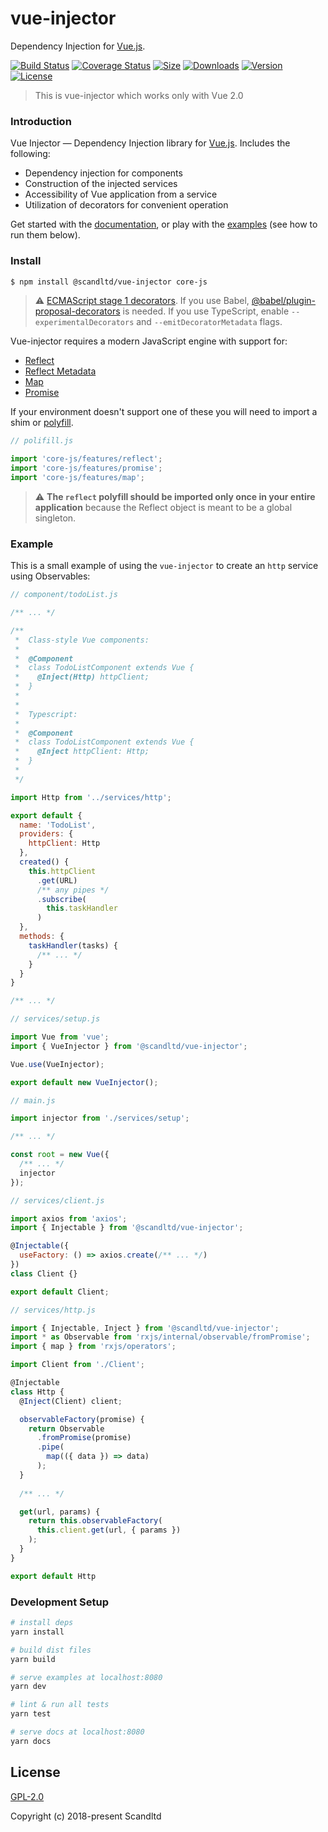 # vue-injector
Dependency Injection for [Vue.js](http://vuejs.org). 

[![Build Status](https://img.shields.io/circleci/project/github/Scandltd/vue-injector/master.svg?longCache=true&style=flat-square)](https://circleci.com/gh/Scandltd/vue-injector)
[![Coverage Status](https://img.shields.io/coveralls/github/Scandltd/vue-injector?style=flat-square)](https://coveralls.io/github/Scandltd/vue-injector)
[![Size](https://img.shields.io/bundlephobia/minzip/@scandltd/vue-injector.svg?style=flat-square)](https://www.npmjs.com/package/@scandltd/vue-injector)
[![Downloads](https://img.shields.io/npm/dt/@scandltd/vue-injector.svg?longCache=true&style=flat-square)](https://www.npmjs.com/package/@scandltd/vue-injector)
[![Version](https://img.shields.io/npm/v/@scandltd/vue-injector.svg?longCache=true&style=flat-square)](https://www.npmjs.com/package/@scandltd/vue-injector)
[![License](https://img.shields.io/npm/l/@scandltd/vue-injector.svg?longCache=true&style=flat-square)](https://www.npmjs.com/package/@scandltd/vue-injector)

> This is vue-injector which works only with Vue 2.0

### Introduction

Vue Injector — Dependency Injection library for [Vue.js](https://ru.vuejs.org/). Includes the following:

- Dependency injection for components
- Construction of the injected services
- Accessibility of Vue application from a service
- Utilization of decorators for convenient operation

Get started with the [documentation](https://vue-injector.netlify.com/guide/), or play with the [examples](https://github.com/Scandltd/vue-injector/tree/master/examples) (see how to run them below).

### Install

```bash 
$ npm install @scandltd/vue-injector core-js
```

> :warning:
[ECMAScript stage 1 decorators](https://github.com/wycats/javascript-decorators/blob/master/README.md).
If you use Babel, [@babel/plugin-proposal-decorators](https://github.com/babel/babel/tree/master/packages/babel-plugin-proposal-decorators) is needed.
If you use TypeScript, enable `--experimentalDecorators` and `--emitDecoratorMetadata` flags.

Vue-injector requires a modern JavaScript engine with support for:

- [Reflect](https://developer.mozilla.org/ru/docs/Web/JavaScript/Reference/Global_Objects/Reflect)
- [Reflect Metadata](https://rbuckton.github.io/reflect-metadata/)
- [Map](https://developer.mozilla.org/en-US/docs/Web/JavaScript/Reference/Global_Objects/Map)
- [Promise](https://developer.mozilla.org/en-US/docs/Web/JavaScript/Reference/Global_Objects/Promise)

If your environment doesn't support one of these you will need to import a shim or [polyfill](https://github.com/zloirock/core-js/).

```js
// polifill.js

import 'core-js/features/reflect';
import 'core-js/features/promise';
import 'core-js/features/map';
```

> :warning: **The `reflect` polyfill should be imported only once in your entire application** because the Reflect object is meant to be a global singleton.

### Example

This is a small example of using the `vue-injector` to create an `http` service using Observables:

```js
// component/todoList.js

/** ... */

/** 
 *  Class-style Vue components:
 *  
 *  @Component
 *  class TodoListComponent extends Vue {
 *    @Inject(Http) httpClient;
 *  }
 *  
 *  
 *  Typescript:
 *  
 *  @Component
 *  class TodoListComponent extends Vue {
 *    @Inject httpClient: Http;
 *  }
 *  
 */

import Http from '../services/http';

export default {
  name: 'TodoList',
  providers: {
    httpClient: Http
  },
  created() {
    this.httpClient
      .get(URL)
      /** any pipes */
      .subscribe(
        this.taskHandler
      )
  },
  methods: {
    taskHandler(tasks) {
      /** ... */
    }
  }
}

/** ... */

```

```js
// services/setup.js

import Vue from 'vue';
import { VueInjector } from '@scandltd/vue-injector';

Vue.use(VueInjector);

export default new VueInjector();

```

```js
// main.js

import injector from './services/setup';

/** ... */

const root = new Vue({
  /** ... */
  injector
});

```

```js
// services/client.js

import axios from 'axios';
import { Injectable } from '@scandltd/vue-injector';

@Injectable({
  useFactory: () => axios.create(/** ... */)
})
class Client {}

export default Client;

```

```js
// services/http.js

import { Injectable, Inject } from '@scandltd/vue-injector';
import * as Observable from 'rxjs/internal/observable/fromPromise';
import { map } from 'rxjs/operators';

import Client from './Client';

@Injectable
class Http {
  @Inject(Client) client;

  observableFactory(promise) {
    return Observable
      .fromPromise(promise)
      .pipe(
        map(({ data }) => data)
      );
  }
  
  /** ... */

  get(url, params) {
    return this.observableFactory(
      this.client.get(url, { params })
    );
  }
}

export default Http

```


### Development Setup

``` bash
# install deps
yarn install

# build dist files
yarn build

# serve examples at localhost:8080
yarn dev

# lint & run all tests
yarn test

# serve docs at localhost:8080
yarn docs
```

## License

[GPL-2.0](https://opensource.org/licenses/GPL-2.0)

Copyright (c) 2018-present Scandltd


